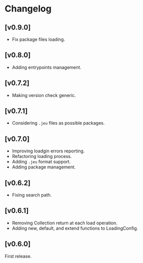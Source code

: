 
# Changelog

## [v0.9.0]

- Fix package files loading.

## [v0.8.0]

- Adding entrypoints management.

## [v0.7.2]

- Making version check generic.

## [v0.7.1]

- Considering `.jeu` files as possible packages.

## [v0.7.0]

- Improving loadgin errors reporting.
- Refactoring loading process.
- Adding `.jeu` format support.
- Adding package management.

## [v0.6.2]

- Fixing search path.

## [v0.6.1]

- Removing Collection return at each load operation.
- Adding new, default, and extend functions to LoadingConfig.

## [v0.6.0]

First release.
